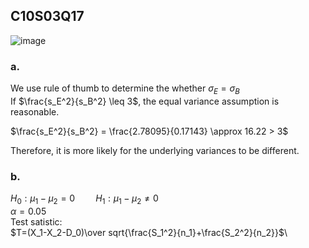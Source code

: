 ## C10S03Q17
![image](https://github.com/user-attachments/assets/4e9b3cb4-24da-4b2c-b70f-97f9da9f2232)
### a.
We use rule of thumb to determine the whether $\sigma_E=\sigma_B$\
If $\frac{s_E^2}{s_B^2} \leq 3$, the equal variance assumption is reasonable.

$\frac{s_E^2}{s_B^2} =  \frac{2.78095}{0.17143} \approx 16.22 > 3$

Therefore, it is more likely for the underlying variances to be different.
### b.
$H_0: \mu_1 - \mu_2 = 0 \quad \quad H_1: \mu_1 - \mu_2 \neq 0$\
$\alpha=0.05$\
Test satistic:\
$T=(X_1-X_2-D_0)\over sqrt{\frac{S_1^2}{n_1}+\frac{S_2^2}{n_2}}$\
